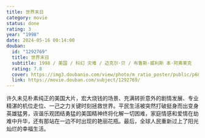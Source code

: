 ```yaml
---
title: 世界末日
category: movie
status: done
rating: 3
year: "1998"
date: 2024-05-16 00:14:00
douban:
  id: "1292769"
  title: 世界末日
  subtitle: 1998 / 美国 / 科幻 灾难 / 迈克尔·贝 / 布鲁斯·威利斯 本·阿弗莱克
  rating: 7.8
  cover: https://img3.doubanio.com/view/photo/m_ratio_poster/public/p686635022.jpg
  link: https://movie.douban.com/subject/1292769/
---
```


许久未见朴素纯正的美国大片，宏大烧钱的场景、充满转折意外的剧情发展、专业精湛的机位走位、一己之力关键时刻拯救世界。平民生活被突然打破挺身而出变身英雄猛男，诙谐乐观团结勇猛的美国精神终将化解一切困难，家庭情感和爱情在劫难中升华，还有那站在一边不时出现的艳丽花瓶。最后，全球人民重新过上了阳光灿烂的幸福生活。
